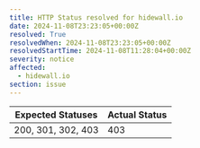 ```yaml
---
title: HTTP Status resolved for hidewall.io
date: 2024-11-08T23:23:05+00:00Z
resolved: True
resolvedWhen: 2024-11-08T23:23:05+00:00Z
resolvedStartTime: 2024-11-08T11:28:04+00:00Z
severity: notice
affected:
  - hidewall.io
section: issue
---
```


| Expected Statuses | Actual Status  |
|-------------------|----------------|
| 200, 301, 302, 403 | 403 |

